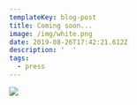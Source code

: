 ```yaml
---
templateKey: blog-post
title: Coming soon...
image: /img/white.png
date: 2019-08-26T17:42:21.612Z
description: '  '
tags:
  - press
---
```

![](/img/white.png)
